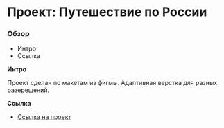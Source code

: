 # Проект: Путешествие по России

### Обзор
* Интро
* Ссылка


**Интро**

Проект сделан по макетам из фигмы. Адаптивная верстка для разных разерешений.

**Ссылка**

* [Ссылка на проект](https://motivityr.github.io/russian-travel/)
